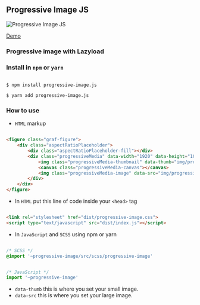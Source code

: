 
## Progressive Image JS

![Progressive Image JS](https://i.imgur.com/o4aKBEH.png)

[Demo](https://progressive-image.js.arnoldfederis.com)

### Progressive image with Lazyload

### Install in `npm` or `yarn`

```

$ npm install progressive-image.js

$ yarn add progressive-image.js

```


### How to use

* `HTML` markup

```html

<figure class="graf-figure">
    <div class="aspectRatioPlaceholder">
        <div class="aspectRatioPlaceholder-fill"></div>
        <div class="progressiveMedia" data-width="1920" data-height="1080">
            <img class="progressiveMedia-thumbnail" data-thumb="img/progressive-image.js-thumb.png" alt="shallow focus photography of computer codes">
            <canvas class="progressiveMedia-canvas"></canvas>
            <img class="progressiveMedia-image" data-src="img/progressive-image.js.png" alt="shallow focus photography of computer codes">
        </div>
    </div>
</figure>

```

* In `HTML` put this line of code inside your `<head>` tag

```html

<link rel="stylesheet" href="dist/progressive-image.css">
<script type="text/javascript" src="dist/index.js"></script>

```

* In `JavaScript` and `SCSS` using npm or yarn

```scss

/* SCSS */
@import '~progressive-image/src/scss/progressive-image'

```

```javascript

/* JavaScript */
import '~progressive-image'

```

* `data-thumb` this is where you set your small image.
* `data-src` this is where you set your large image.
